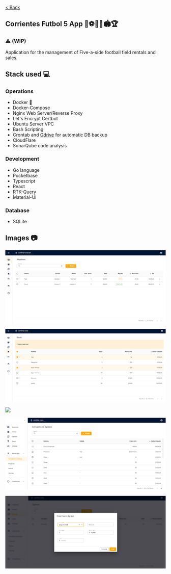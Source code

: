 [< Back](../../../README.md)

## Corrientes Futbol 5 App 🥅⚽🏃‍♂️🏟️🏆

### ⚠️ (WIP)

Application for the management of Five-a-side football field rentals and sales.

## Stack used 💻

### Operations

- Docker 🐳
- Docker-Compose
- Nginx Web Server/Reverse Proxy
- Let's Encrypt Certbot
- Ubuntu Server VPC
- Bash Scripting
- Crontab and [Gdrive](https://github.com/prasmussen/gdrive) for automatic DB backup
- CloudFlare
- SonarQube code analysis

### Development

- Go language
- Pocketbase
- Typescript
- React
- RTK-Query
- Material-UI

### Database

- SQLite

## Images 📷

![](./images/image0.png)

![](./images/image1.png)

![](./images/image5.png)

![](./images/image2.png)

![](./images/image3.png)
